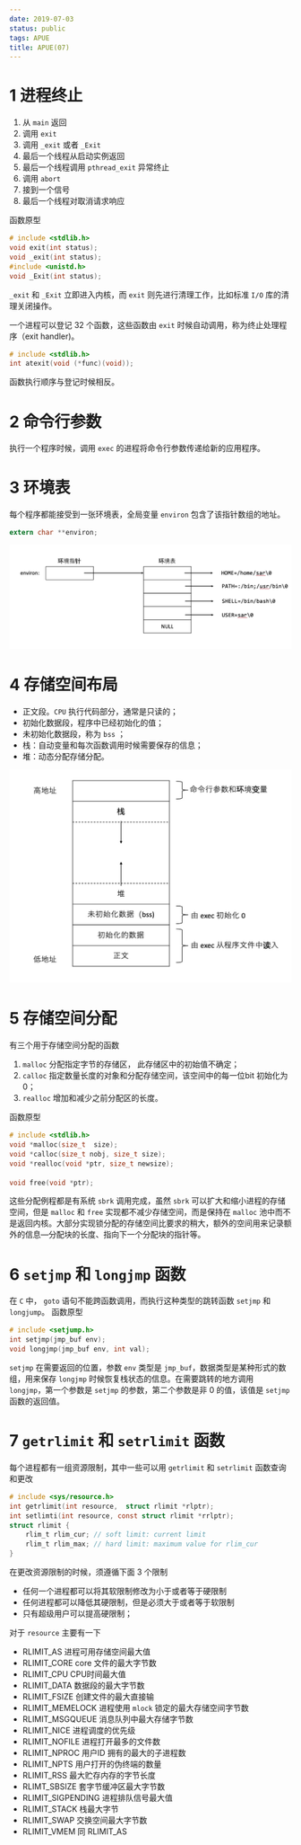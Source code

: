 ```yaml
---
date: 2019-07-03
status: public
tags: APUE
title: APUE(07)
---
```


# 1 进程终止
1. 从 `main` 返回
2. 调用 `exit`
3. 调用 `_exit` 或者 `_Exit`
4. 最后一个线程从启动实例返回
5. 最后一个线程调用 `pthread_exit`
异常终止
1. 调用 `abort`
2. 接到一个信号
3. 最后一个线程对取消请求响应

函数原型
```c
# include <stdlib.h>
void exit(int status);
void _exit(int status);
#include <unistd.h>
void _Exit(int status);
```
`_exit` 和 `_Exit` 立即进入内核，而 `exit` 则先进行清理工作，比如标准 `I/O` 库的清理关闭操作。

一个进程可以登记 32 个函数，这些函数由 `exit` 时候自动调用，称为终止处理程序（exit handler)。
```c
# include <stdlib.h>
int atexit(void (*func)(void));
```
函数执行顺序与登记时候相反。

# 2 命令行参数
执行一个程序时候，调用 `exec` 的进程将命令行参数传递给新的应用程序。

# 3 环境表
每个程序都能接受到一张环境表，全局变量 `environ` 包含了该指针数组的地址。
```c
extern char **environ;
```

![](./_image/2019-07-03-06-16-32.jpg)

# 4 存储空间布局
- 正文段。`CPU` 执行代码部分，通常是只读的；
- 初始化数据段，程序中已经初始化的值；
- 未初始化数据段，称为 `bss` ；
- 栈：自动变量和每次函数调用时候需要保存的信息；
- 堆：动态分配存储分配。

![](./_image/2019-07-03-06-30-46.jpg)

# 5 存储空间分配
有三个用于存储空间分配的函数
1. `malloc` 分配指定字节的存储区， 此存储区中的初始值不确定；
2. `calloc` 指定数量长度的对象和分配存储空间，该空间中的每一位bit 初始化为 0；
3. `realloc` 增加和减少之前分配区的长度。

函数原型
```c
# include <stdlib.h>
void *malloc(size_t  size);
void *calloc(size_t nobj, size_t size);
void *realloc(void *ptr, size_t newsize);

void free(void *ptr);
```
这些分配例程都是有系统 `sbrk` 调用完成，虽然 `sbrk` 可以扩大和缩小进程的存储空间，但是 `malloc` 和 `free` 实现都不减少存储空间，而是保持在 `malloc` 池中而不是返回内核。大部分实现锁分配的存储空间比要求的稍大，额外的空间用来记录额外的信息—分配块的长度、指向下一个分配块的指针等。

# 6 `setjmp` 和 `longjmp` 函数
在 `C` 中， `goto` 语句不能跨函数调用，而执行这种类型的跳转函数 `setjmp` 和 `longjump`。
函数原型
```c
# include <setjump.h>
int setjmp(jmp_buf env);
void longjmp(jmp_buf env, int val);
```
`setjmp` 在需要返回的位置，参数 `env` 类型是 `jmp_buf`，数据类型是某种形式的数组，用来保存 `longjmp` 时候恢复栈状态的信息。在需要跳转的地方调用 `longjmp`，第一个参数是 `setjmp` 的参数，第二个参数是非 0 的值，该值是 `setjmp` 函数的返回值。

# 7 `getrlimit` 和 `setrlimit` 函数
每个进程都有一组资源限制，其中一些可以用 `getrlimit` 和 `setrlimit` 函数查询和更改
```c
# include <sys/resource.h>
int getrlimit(int resource,  struct rlimit *rlptr);
int setlimti(int resource, const struct rlimit *rrlptr);
struct rlimit {
    rlim_t rlim_cur; // soft limit: current limit
    rlim_t rlim_max; // hard limit: maximum value for rlim_cur
}
```
在更改资源限制的时候，须遵循下面 3 个限制
- 任何一个进程都可以将其软限制修改为小于或者等于硬限制
- 任何进程都可以降低其硬限制，但是必须大于或者等于软限制
- 只有超级用户可以提高硬限制；

对于 `resource` 主要有一下
- RLIMIT_AS 进程可用存储空间最大值
- RLIMIT_CORE core 文件的最大字节数
- RLIMIT_CPU CPU时间最大值
- RLIMIT_DATA 数据段的最大字节数
- RLIMIT_FSIZE 创建文件的最大直接输
- RLIMIT_MEMELOCK 进程使用 `mlock` 锁定的最大存储空间字节数
- RLIMIT_MSGQUEUE 消息队列中最大存储字节数
- RLIMIT_NICE 进程调度的优先级
- RLIMIT_NOFILE 进程打开最多的文件数
- RLIMIT_NPROC 用户ID 拥有的最大的子进程数
- RLIMIT_NPTS 用户打开的伪终端的数量
- RLIMIT_RSS  最大贮存内存的字节长度
- RLIMT_SBSIZE 套字节缓冲区最大字节数
- RLIMIT_SIGPENDING 进程排队信号最大值
- RLIMIT_STACK 栈最大字节
- RLIMIT_SWAP 交换空间最大字节数
- RLIMIT_VMEM 同 RLIMIT_AS


